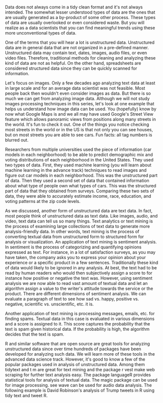 Data does not always come in a tidy clean format and it's not always intended. The somewhat lesser understood types of data are the ones that are usually generated as a by-product of some other process. These types of data are usually overlooked or even considered waste. But you will realize as a data scientists that you can find meaningful trends using these more unconventional types of data. 

One of the terms that you will hear a lot is unstructured data. Unstructured data are in general data that are not organized in a pre-defined manner. Unstructured data may contain text, dates, images, audio files, or even video files. Therefore, traditional methods for cleaning and analyzing these kind of data are not as helpful. On the other hand, spreadsheets are considered structured data since they can be quickly scanned for information.

Let's focus on images. Only a few decades ago analyzing text data at least in large scale and for an average data scientist was not feasible. Most people back then wouldn't even consider images as data. But there is so much we can get from analyzing image data. Although we will not study images processing techniques in this series, let's look at one example that helps us understand how image data can be used. You (hopefully) know by now what Google Maps is and we all may have used Google's Street View feature which allows panoramic views from positions along many streets in the world. It's fun to check it out. One of the things you notice checking most streets in the world or in the US is that not only you can see houses, but on most streets you are able to see cars. Fun facts: all tag numbers is blurred out.

Researchers from multiple universities used the piece of information (car models in each neighborhood) to be able to predict demographic mix and voting distributions of each neighborhood in the United States. They used two types of data. First, they used machine learning (you will learn about machine learning in the advance track) techniques to read images and figure out car models in each neighborhood. This was the unstructured part of data. Then they used a second set of data that contained information about what type of people own what types of cars. This was the structured part of data that they obtained from surveys. Comparing these two sets of data, they were able to accurately estimate income, race, education, and voting patterns at the zip code levels.

As we discussed, another form of unstructured data are text data. In fact, most people think of unstructured data as text data. Like images, audio, and video, text data can tell us so many things. Text analytics or text mining is the process of examining large collections of text data to generate more analysis-friendly data. In other words, text mining is the process of converting textual data from unstructured form to structured form for analysis or visualization. An application of text mining is sentiment analysis. In sentiment is the process of categorizing and quantifying opinions expressed as text. For instance, in a lot of satisfaction surveys, as you may have taken, the company asks you to express your opinion about your experience or a specific product in a few sentences. Traditionally these kind of data would likely to be ignored in any analysis. At best, the text had to be read by human readers who would then subjectively assign a score to for instance how positive or negative the text was. However, using sentiment analysis we are now able to read vast amount of textual data and let an algorithm assign a value to the writer's attitude towards the service or the product. There are different dimensions of sentiment analysis. We can evaluate a paragraph of text to see how sad vs. happy, positive vs. negative, scientific vs. unscientific, etc. it is. 

Another application of text mining is processing messages, emails, etc. for finding spams. Textual data in this case is evaluated in various dimensions and a score is assigned to it. This score captures the probability that the text is spam given historical data. If the probability is high, the algorithm decides that the text is spam.

R and similar software that are open source are great tools for analyzing unstructured data since over time hundreds of packages have been developed for analyzing such data. We will learn more of these tools in the advanced data science track. However, it's good to know a few of the popular packages used in analysis of unstructured data. Among them tidytext and t m are great for text mining and the package r vest make web scraping for further text analysis easy. The package languageR provides statistical tools for analysis of textual data. The magic package can be used for image processing. see wave can be used for audio data analysis. The following example is David Robinson's analysis of Trump tweets in R using tidy text and tweet R.